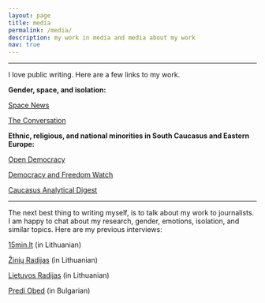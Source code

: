 ```yaml
---
layout: page
title: media
permalink: /media/
description: my work in media and media about my work
nav: true
---
```

***

I love public writing. Here are a few links to my work.

**Gender, space, and isolation:**

[Space News](https://spacenews.com/what-the-2010s-taught-us-about-women-in-space/) 

[The Conversation](https://theconversation.com/coronavirus-quarantine-could-provide-lessons-for-future-space-travel-on-how-regular-people-weather-isolation-134762) 

**Ethnic, religious, and national minorities in South Caucasus and Eastern Europe:**


 [Open Democracy ](https://www.opendemocracy.net/en/author/inga-popovaite/) 

 [Democracy and Freedom Watch](https://dfwatch.net/author/inga-popovaite) 

[Caucasus Analytical Digest](https://css.ethz.ch/en/services/digital-library/publications/publication.html/196424) 

 ***
 
 The next best thing to writing myself, is to talk about my work to journalists. I am happy to chat about my research, gender, emotions, isolation, and similar topics. Here are my previous interviews:


[15min.lt](https://www.15min.lt/gyvenimas/naujiena/pokalbiai/sociologe-inga-dvi-savaites-dirbs-marse-viena-is-salygu-kandidatui-pajegti-vaikscioti-su-15-kg-skafandru-1040)   (in Lithuanian)

[Žinių Radijas](https://www.ziniuradijas.lt/laidos/skaitmeniniai-horizontai/lietuve-kosmoso-sociologe-kosmosas-yra-tarsi-musu-veidrodis?soundtrack=1)  (in Lithuanian)

[Lietuvos Radijas](https://www.lrt.lt/mediateka/irasas/2000101842/kosmoso-departamentas-tyrimai-apie-zmones-nuo-visagino-iki-kosmoso)  (in Lithuanian)

 [Predi Obed](https://www.btv.bg/video/shows/predi-obed/videos/kakvo-e-obshtoto-mezhdu-patuvaneto-do-mars-i-socialnata-izolacija.html) (in Bulgarian)
 

 

 

 